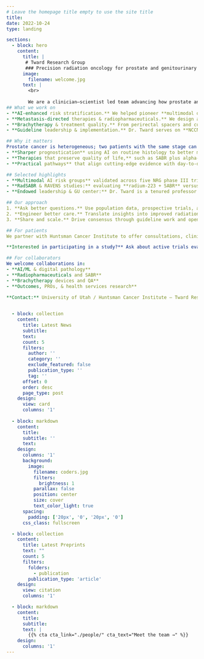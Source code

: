```yaml
---
# Leave the homepage title empty to use the site title
title:
date: 2022-10-24
type: landing

sections:
  - block: hero
    content:
      title: |
       # Tward Research Group
       ### Precision radiation oncology for prostate and genitourinary cancers
      image:
        filename: welcome.jpg
      text: |
        <br>
        
        We are a clinician–scientist led team advancing how prostate and genitourinary (GU) cancers are detected, risk-stratified, and treated. Led by **Jonathan D. Tward, MD, PhD, FASTRO**—Professor of Radiation Oncology at the University of Utah and Huntsman Cancer Institute—our lab bridges AI, image-guided radiotherapy, and prospective clinical trials to deliver care that is both **more effective and less toxic**.
## What we work on
- **AI-enhanced risk stratification.** We helped pioneer **multimodal deep-learning models** that integrate digital pathology with clinical features to outperform conventional systems and define actionable thresholds within phase III NRG Oncology trials.
- **Metastasis-directed therapies & radiopharmaceuticals.** We design and lead trials combining **SABR** with agents like **radium-223** to control oligometastatic disease while preserving quality of life and delaying systemic therapy.
- **Brachytherapy & treatment quality.** From perirectal spacers and customized bolus to HDR/LDR technique optimization, we focus on interventions that **maximize tumor control and minimize side effects.**
- **Guideline leadership & implementation.** Dr. Tward serves on **NCCN guideline panels** (prostate, bladder, penile) and resource-stratification efforts that shape standards of care globally.

## Why it matters
Prostate cancer is heterogeneous; two patients with the same stage can face very different trajectories. Our research delivers:
- **Sharper prognostication** using AI on routine histology to better match intensity of care to individual risk.
- **Therapies that preserve quality of life,** such as SABR plus alpha-emitting radiopharmaceuticals that aim to control bone-only oligometastatic disease while postponing long-term androgen deprivation.
- **Practical pathways** that align cutting-edge evidence with day-to-day clinical decisions through NCCN leadership.

## Selected highlights
- **Multimodal AI risk groups** validated across five NRG phase III trials; published in *JCO Precision Oncology* (2024).
- **RadSABR & RAVENS studies:** evaluating **radium-223 + SABR** versus SABR alone in oligometastatic prostate cancer; results and trial details reported in 2025 across peer-reviewed and conference outlets.
- **Endowed leadership & GU center:** Dr. Tward is a tenured professor and leads GU cancer initiatives at HCI, reflecting sustained impact in research, clinical innovation, and mentorship.

## Our approach
1. **Ask better questions.** Use population data, prospective trials, and digital pathology to identify who benefits from which therapy.
2. **Engineer better care.** Translate insights into improved radiation planning, brachytherapy techniques, and workflow standards.
3. **Share and scale.** Drive consensus through guideline work and open collaboration with urology, medical oncology, pathology, imaging, and data science.

## For patients
We partner with Huntsman Cancer Institute to offer consultations, clinical trials, and second opinions for prostate and GU cancers—prioritizing outcomes **and** life quality.

**Interested in participating in a study?** Ask about active trials evaluating SABR, radiopharmaceuticals, and biomarker-guided therapy selection (e.g., RAVENS: NCT04037358).

## For collaborators
We welcome collaborations in:
- **AI/ML & digital pathology**
- **Radiopharmaceuticals and SABR**
- **Brachytherapy devices and QA**
- **Outcomes, PROs, & health services research**

**Contact:** University of Utah / Huntsman Cancer Institute — Tward Research Group.

  
  - block: collection
    content:
      title: Latest News
      subtitle:
      text:
      count: 5
      filters:
        author: ''
        category: ''
        exclude_featured: false
        publication_type: ''
        tag: ''
      offset: 0
      order: desc
      page_type: post
    design:
      view: card
      columns: '1'
  
  - block: markdown
    content:
      title:
      subtitle: ''
      text:
    design:
      columns: '1'
      background:
        image: 
          filename: coders.jpg
          filters:
            brightness: 1
          parallax: false
          position: center
          size: cover
          text_color_light: true
      spacing:
        padding: ['20px', '0', '20px', '0']
      css_class: fullscreen

  - block: collection
    content:
      title: Latest Preprints
      text: ""
      count: 5
      filters:
        folders:
          - publication
        publication_type: 'article'
    design:
      view: citation
      columns: '1'

  - block: markdown
    content:
      title:
      subtitle:
      text: |
        {{% cta cta_link="./people/" cta_text="Meet the team →" %}}
    design:
      columns: '1'
---
```

